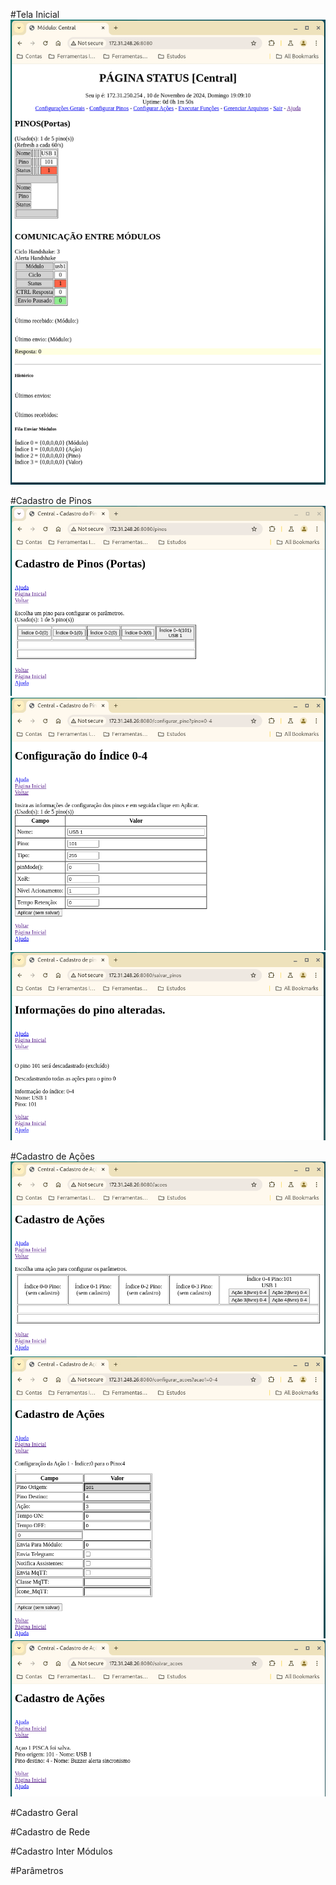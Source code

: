 #Tela Inicial<br>
![image](https://github.com/rede-analista/smcr/blob/develop/manual/telas/t_principal.png)

#Cadastro de Pinos
![image](https://github.com/rede-analista/smcr/blob/develop/manual/telas/c_pinos_t1.png)
![image](https://github.com/rede-analista/smcr/blob/develop/manual/telas/c_pinos_t2.png)
![image](https://github.com/rede-analista/smcr/blob/develop/manual/telas/c_pinos_t3.png)

#Cadastro de Ações<br>
![image](https://github.com/rede-analista/smcr/blob/develop/manual/telas/c_acoes_t1.png)
![image](https://github.com/rede-analista/smcr/blob/develop/manual/telas/c_acoes_t2.png)
![image](https://github.com/rede-analista/smcr/blob/develop/manual/telas/c_acoes_t3.png)

#Cadastro Geral<br>


#Cadastro de Rede<br>


#Cadastro Inter Módulos<br>


#Parâmetros<br>
